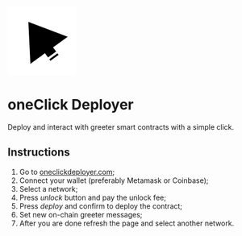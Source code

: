 ![](../oneClick-Logo.png)
# oneClick Deployer

Deploy and interact with greeter smart contracts with a simple click.

## Instructions

1. Go to [oneclickdeployer.com](https://www.oneclickdeployer.com);
2. Connect your wallet (preferably Metamask or Coinbase);
3. Select a network;
4. Press *unlock* button and pay the unlock fee;
5. Press *deploy* and confirm to deploy the contract;
6. Set new on-chain greeter messages;
7. After you are done refresh the page and select another network.
